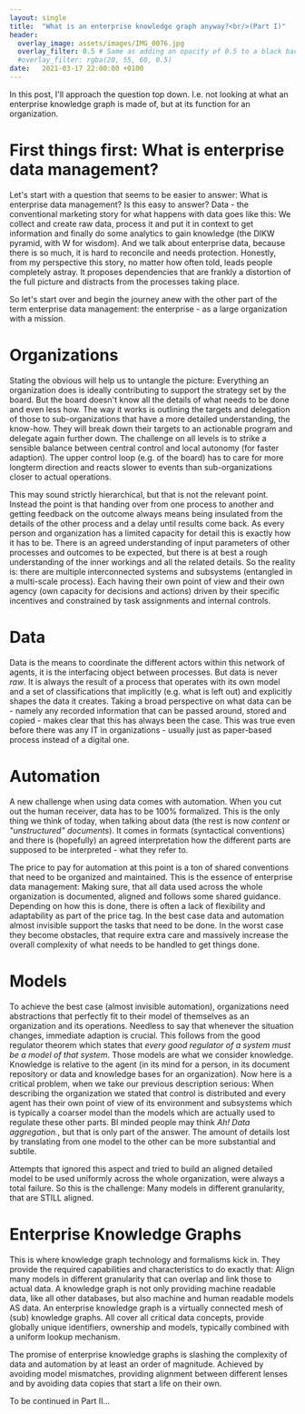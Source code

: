 ```yaml
---
layout: single
title:  "What is an enterprise knowledge graph anyway?<br/>(Part I)"
header:
  overlay_image: assets/images/IMG_0076.jpg
  overlay_filter: 0.5 # Same as adding an opacity of 0.5 to a black background
  #overlay_filter: rgba(20, 55, 60, 0.5)
date:   2021-03-17 22:00:00 +0100
---
```



In this post, I'll approach the question top down.
I.e. not looking at what an enterprise knowledge graph is made of,
but at its function for an organization.

# First things first: What is enterprise data management?

Let's start with a question that seems to be easier to answer: What is enterprise data management?
Is this easy to answer?
Data - the conventional marketing story for what happens with data goes like this:
We collect and create raw data, process it and put it in context to get information and finally do some analytics to gain knowledge (the DIKW pyramid, with W for wisdom).
And we talk about enterprise data, because there is so much, it is hard to reconcile and needs protection.
Honestly, from my perspective this story, no matter how often told, leads people completely astray. It proposes dependencies that are frankly a distortion of the full picture and distracts from the processes taking place.

So let's start over and begin the journey anew with the other part of the term enterprise data management:
the enterprise - as a large organization with a mission.

# Organizations

Stating the obvious will help us to untangle the picture:
Everything an organization does is ideally contributing to support the strategy set by the board. But the board doesn't know all the details of what needs to be done and even less how. The way it works is outlining the targets and delegation of those to sub-organizations that have a more detailed understanding, the know-how. They will break down their targets to an actionable program and delegate again further down.
The challenge on all levels is to strike a sensible balance between central control and local autonomy (for faster adaption). The upper control loop (e.g. of the board) has to care for more longterm direction and reacts slower to events than sub-organizations closer to actual operations.

This may sound strictly hierarchical, but that is not the relevant point. Instead the point is that handing over from one process to another and getting feedback on the outcome always means being insulated from the details of the other process and a delay until results come back.
As every person and organization has a limited capacity for detail this is exactly how it has to be. There is an agreed understanding of input parameters of other processes and outcomes to be expected, but there is at best a rough understanding of the inner workings and all the related details.
So the reality is: there are multiple interconnected systems and subsystems (entangled in a multi-scale process).
Each having their own point of view and their own agency (own capacity for decisions and actions) driven by their specific incentives and constrained by task assignments and internal controls.

# Data

Data is the means to coordinate the different actors within this network of agents, it is the interfacing object between processes.
But data is never _raw_. It is always the result of a process that operates with its own model and a set of classifications that implicitly (e.g. what is left out) and explicitly shapes the data it creates.
Taking a broad perspective on what data can be - namely any recorded information that can be passed around, stored and copied - makes clear that this has always been the case. This was true even before there was any IT in organizations - usually just as paper-based process instead of a digital one.

# Automation

A new challenge when using data comes with automation. When you cut out the human receiver, data has to be 100% formalized.
This is the only thing we think of today, when talking about data (the rest is now _content_ or _"unstructured" documents_).
It comes in formats (syntactical conventions) and there is (hopefully) an agreed interpretation how the different parts are supposed to be interpreted - what they refer to.

The price to pay for automation at this point is a ton of shared conventions that need to be organized and maintained.
This is the essence of enterprise data management:
Making sure, that all data used across the whole organization is documented, aligned and follows some shared guidance. Depending on how this is done, there is often a lack of flexibility and adaptability as part of the price tag.
In the best case data and automation almost invisible support the tasks that need to be done. In the worst case they become obstacles, that require extra care and massively increase the overall complexity of what needs to be handled to get things done.

# Models

To achieve the best case (almost invisible automation), organizations need abstractions that perfectly fit to their model of themselves as an organization and its operations. Needless to say that whenever the situation changes, immediate adaption is crucial.
This follows from the good regulator theorem which states that _every good regulator of a system must be a model of that system_.
Those models are what we consider knowledge.
Knowledge is relative to the agent (in its mind for a person, in its document repository or data and knowledge bases for an organization).
Now here is a critical problem, when we take our previous description serious:
When describing the organization we stated that control is distributed and every agent has their own point of view of its environment and subsystems which is typically a coarser model than the models which are actually used to regulate these other parts. BI minded people may think _Ah! Data aggregation._, but that is only part of the answer. The amount of details lost by translating from one model to the other can be more substantial and subtile.

Attempts that ignored this aspect and tried to build an aligned detailed model to be used uniformly across the whole organization, were always a total failure.
So this is the challenge: Many models in different granularity, that are STILL aligned.

# Enterprise Knowledge Graphs

This is where knowledge graph technology and formalisms kick in. They provide the required capabilities and characteristics to do exactly that:
Align many models in different granularity that can overlap and link those to actual data. A knowledge graph is not only providing machine readable data, like all other databases, but also machine and human readable models AS data. An enterprise knowledge graph is a virtually connected mesh of (sub) knowledge graphs.
All cover all critical data concepts, provide globally unique identifiers, ownership and models, typically combined with a uniform lookup mechanism.

The promise of enterprise knowledge graphs is slashing the complexity of data and automation by at least an order of magnitude. Achieved by avoiding model mismatches, providing alignment between different lenses and by avoiding data copies that start a life on their own.

To be continued in Part II...
